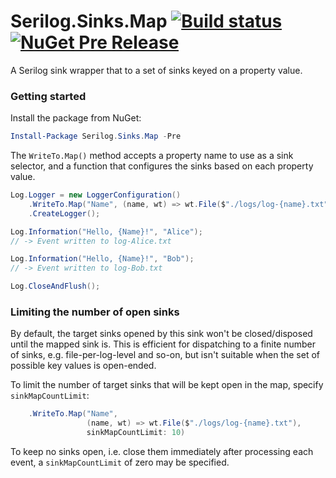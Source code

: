 # Serilog.Sinks.Map [![Build status](https://ci.appveyor.com/api/projects/status/m7svuyb4bkve3q6y?svg=true)](https://ci.appveyor.com/project/serilog/serilog-sinks-map) [![NuGet Pre Release](https://img.shields.io/nuget/vpre/Serilog.Sinks.Map.svg)](https://www.nuget.org/packages/serilog.sinks.map)

A Serilog sink wrapper that to a set of sinks keyed on a property value.

### Getting started

Install the package from NuGet:

```powershell
Install-Package Serilog.Sinks.Map -Pre
```

The `WriteTo.Map()` method accepts a property name to use as a sink selector, and
a function that configures the sinks based on each property value.

```csharp
Log.Logger = new LoggerConfiguration()
    .WriteTo.Map("Name", (name, wt) => wt.File($"./logs/log-{name}.txt"))
    .CreateLogger();

Log.Information("Hello, {Name}!", "Alice");
// -> Event written to log-Alice.txt

Log.Information("Hello, {Name}!", "Bob");
// -> Event written to log-Bob.txt

Log.CloseAndFlush();
```

### Limiting the number of open sinks

By default, the target sinks opened by this sink won't be closed/disposed until the
mapped sink is. This is efficient for dispatching to a finite number of sinks,
e.g. file-per-log-level and so-on, but isn't suitable when the set of possible key values is
open-ended.

To limit the number of target sinks that will be kept open in the map, specify `sinkMapCountLimit`:

```csharp
    .WriteTo.Map("Name",
                 (name, wt) => wt.File($"./logs/log-{name}.txt"),
                 sinkMapCountLimit: 10)
```

To keep no sinks open, i.e. close them immediately after processing each event, a `sinkMapCountLimit` of zero may be specified.
